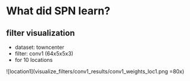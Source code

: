 # What did SPN learn?

## filter visualization 
- dataset: towncenter
- filter: conv1 (64x5x5x3)
- for 10 locations 

![location1](visualize_filters/conv1_results/conv1_weights_loc1.png =80x)
